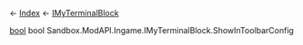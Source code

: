 ← [Index](Api-Index) ← [IMyTerminalBlock](Sandbox.ModAPI.Ingame.IMyTerminalBlock)

[bool](System.Boolean) bool Sandbox.ModAPI.Ingame.IMyTerminalBlock.ShowInToolbarConfig